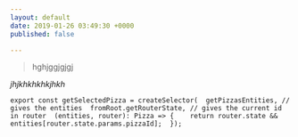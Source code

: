```yaml
---
layout: default
date: 2019-01-26 03:49:30 +0000
published: false

---
```

> hghjggjgjgj

_jhjkhkhkhkjhkh_

    export const getSelectedPizza = createSelector(  getPizzasEntities, // gives the entities  fromRoot.getRouterState, // gives the current id in router  (entities, router): Pizza => {    return router.state && entities[router.state.params.pizzaId];  });